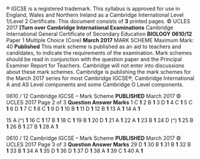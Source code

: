 ® IGCSE is a registered trademark. This syllabus is approved for use in England, Wales and Northern Ireland as a Cambridge International Level 1/Level 2 Certificate. This document consists of **3** printed pages. © UCLES 2017 **[Turn over Cambridge International Examinations** Cambridge International General Certificate of Secondary Education **BIOLOGY 0610/12** Paper 1 Multiple Choice (Core) **March 2017** MARK SCHEME Maximum Mark: 40 **Published** This mark scheme is published as an aid to teachers and candidates, to indicate the requirements of the examination. Mark schemes should be read in conjunction with the question paper and the Principal Examiner Report for Teachers. Cambridge will not enter into discussions about these mark schemes. Cambridge is publishing the mark schemes for the March 2017 series for most Cambridge IGCSE®, Cambridge International A and AS Level components and some Cambridge O Level components. 


0610 / 12 Cambridge IGCSE – Mark Scheme **PUBLISHED** March 2017 © UCLES 2017 Page 2 of 3 **Question Answer Marks** 1 C **1** 2 B **1** 3 D **1** 4 C **1** 5 C **1** 6 D **1** 7 C **1** 8 C **1** 9 D **1** 10 B **1** 11 D **1** 12 B **1** 13 A **1** 14 A **1** 

15 A (^) **1** 16 C **1** 17 B **1** 18 C **1** 19 B **1** 20 D **1** 21 A **1** 22 A **1** 23 B **1** 24 D (^) **1** 25 B **1** 26 B **1** 27 B **1** 28 A **1** 


0610 / 12 Cambridge IGCSE – Mark Scheme **PUBLISHED** March 2017 © UCLES 2017 Page 3 of 3 **Question Answer Marks** 29 D **1** 30 B **1** 31 B **1** 32 B **1** 33 B **1** 34 A **1** 35 D **1** 36 D **1** 37 D **1** 38 A **1** 39 C **1** 40 A **1** 


